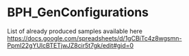 # BPH_GenConfigurations
List of already produced samples available here
https://docs.google.com/spreadsheets/d/1gCBiTc4z8wgsmn-PpmI22gYUlcBTETjwJZ8cir5t7gk/edit#gid=0
